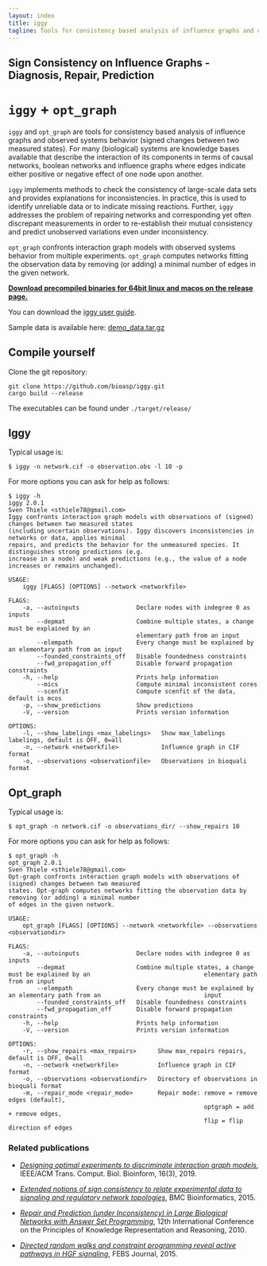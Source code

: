 ```yaml
---
layout: index
title: iggy
tagline: Tools for consistency based analysis of influence graphs and observed systems behavior
---
```


## Sign Consistency on Influence Graphs - Diagnosis, Repair, Prediction

# `iggy` + `opt_graph`

`iggy` and `opt_graph` are tools for consistency based analysis of influence graphs and observed systems behavior (signed changes between two measured states). For many (biological) systems are knowledge bases available that describe the interaction of its components in terms of causal networks, boolean networks and influence graphs where edges indicate either positive or negative effect of one node upon another.

`iggy` implements methods to check the consistency of large-scale data sets and provides explanations for inconsistencies. In practice, this is used to identify unreliable data or to indicate missing reactions. Further, `iggy` addresses the problem of  repairing networks and corresponding yet often discrepant measurements in order to re-establish their mutual consistency and predict unobserved variations even under inconsistency.

`opt_graph` confronts interaction graph models with observed systems behavior from multiple experiments. `opt_graph` computes networks fitting the observation data by removing (or adding) a minimal number of edges in the given network.

 [**Download precompiled binaries for 64bit linux and macos on the release page.**](https://github.com/bioasp/iggy/releases)

You can download the [iggy user guide](https://bioasp.github.io/iggy/guide/guide.pdf).


Sample data is available here: [demo_data.tar.gz](https://bioasp.github.io/iggy/downloads/demo_data.tar.gz)


## Compile yourself

Clone the git repository:

	git clone https://github.com/bioasp/iggy.git
	cargo build --release

The executables can be found under `./target/release/`


## Iggy

Typical usage is:

    $ iggy -n network.cif -o observation.obs -l 10 -p

For more options you can ask for help as follows:

    $ iggy -h
    iggy 2.0.1
    Sven Thiele <sthiele78@gmail.com>
    Iggy confronts interaction graph models with observations of (signed) changes between two measured states
    (including uncertain observations). Iggy discovers inconsistencies in networks or data, applies minimal
    repairs, and predicts the behavior for the unmeasured species. It distinguishes strong predictions (e.g.
    increase in a node) and weak predictions (e.g., the value of a node increases or remains unchanged).

    USAGE:
        iggy [FLAGS] [OPTIONS] --network <networkfile>

    FLAGS:
        -a, --autoinputs                Declare nodes with indegree 0 as inputs
            --depmat                    Combine multiple states, a change must be explained by an
                                        elementary path from an input
            --elempath                  Every change must be explained by an elementary path from an input
            --founded_constraints_off   Disable foundedness constraints
            --fwd_propagation_off       Disable forward propagation constraints
        -h, --help                      Prints help information
            --mics                      Compute minimal inconsistent cores
            --scenfit                   Compute scenfit of the data, default is mcos
        -p, --show_predictions          Show predictions
        -V, --version                   Prints version information

    OPTIONS:
        -l, --show_labelings <max_labelings>   Show max_labelings labelings, default is OFF, 0=all
        -n, --network <networkfile>            Influence graph in CIF format
        -o, --observations <observationfile>   Observations in bioquali format


## Opt_graph

Typical usage is:

    $ opt_graph -n network.cif -o observations_dir/ --show_repairs 10

For more options you can ask for help as follows:

    $ opt_graph -h
    opt_graph 2.0.1
    Sven Thiele <sthiele78@gmail.com>
    Opt-graph confronts interaction graph models with observations of (signed) changes between two measured
    states. Opt-graph computes networks fitting the observation data by removing (or adding) a minimal number
    of edges in the given network.

    USAGE:
        opt_graph [FLAGS] [OPTIONS] --network <networkfile> --observations <observationdir>

    FLAGS:
        -a, --autoinputs                Declare nodes with indegree 0 as inputs
            --depmat                    Combine multiple states, a change must be explained by an                                elementary path from an input
            --elempath                  Every change must be explained by an elementary path from an                             input
            --founded_constraints_off   Disable foundedness constraints
            --fwd_propagation_off       Disable forward propagation constraints
        -h, --help                      Prints help information
        -V, --version                   Prints version information

    OPTIONS:
        -r, --show_repairs <max_repairs>      Show max_repairs repairs, default is OFF, 0=all
        -n, --network <networkfile>           Influence graph in CIF format
        -o, --observations <observationdir>   Directory of observations in bioquali format
        -m, --repair_mode <repair_mode>       Repair mode: remove = remove edges (default),
                                                           optgraph = add + remove edges,
                                                           flip = flip direction of edges




### Related publications

* [*Designing optimal experiments to discriminate interaction graph models*](https://doi.org/10.1109/TCBB.2018.2812184), IEEE/ACM Trans. Comput. Biol. Bioinform, 16(3), 2019.

* [*Extended notions of sign consistency to relate experimental data to signaling and regulatory network topologies*](http://dx.doi.org/10.1186/s12859-015-0733-7), BMC Bioinformatics, 2015.

* [*Repair and Prediction (under Inconsistency) in Large Biological Networks with Answer Set Programming*](http://aaai.org/ocs/index.php/KR/KR2010/paper/view/1334/1660), 12th International Conference on the Principles of Knowledge Representation and Reasoning, 2010.

* [*Directed random walks and constraint programming reveal active pathways in HGF signaling*](http://dx.doi.org/10.1111/febs.13580), FEBS Journal, 2015.
